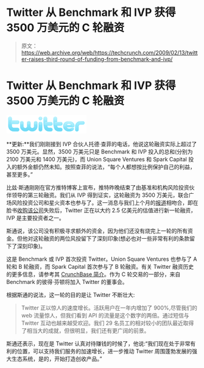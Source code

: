 # Twitter 从 Benchmark 和 IVP 获得 3500 万美元的 C 轮融资

> 原文：<https://web.archive.org/web/https://techcrunch.com/2009/02/13/twitter-raises-third-round-of-funding-from-benchmark-and-ivp/>

# Twitter 从 Benchmark 和 IVP 获得 3500 万美元的 C 轮融资

![](img/19807a71f282470a88e93c0a07b9b4fe.png)

**更新:**我们刚刚接到 IVP 合伙人托德·查菲的电话，他说这轮融资实际上超过了 3500 万美元。显然，3500 万美元只是 Benchmark 和 IVP 投入的总和(分别为 2100 万美元和 1400 万美元)，而 Union Square Ventures 和 Spark Capital 投入的额外金额仍然未知。按照查菲的说法，“每个人都想按比例保护自己的利益，甚至更多。”

比兹·斯通刚刚在官方推特博客上宣布，推特昨晚结束了由基准和机构风险投资伙伴领导的第三轮融资。我们从 IVP 得到证实，这轮融资为 3500 万美元，联合广场风险投资公司和星火资本也参与了。这一消息与我们上个月的[报道](https://web.archive.org/web/20230404004422/https://techcrunch.com/2009/01/24/twitter-raising-new-cash-at-250-million-valuation/)相吻合，即在脸书[收购该公司](https://web.archive.org/web/20230404004422/https://techcrunch.com/2008/11/24/acquisition-dance-between-facebook-and-twitter-over-for-now/)失败后，Twitter 正在以大约 2.5 亿美元的估值进行新一轮融资，IVP 是主要投资者之一。

斯通说，该公司没有积极寻求额外的资金，因为他们还没有烧完上一轮的所有资金。但他对这轮融资的两位风投留下了深刻印象(想必也对一些非常有利的条款留下了深刻印象)。

这是 Benchmark 或 IVP 首次投资 Twitter。Union Square Ventures 也参与了 A 轮和 B 轮融资，而 Spark Capital 首次参与了 B 轮融资。有关 Twitter 融资历史的更多信息，请参考其 [CrunchBase 简介](https://web.archive.org/web/20230404004422/http://www.crunchbase.com/company/twitter)。作为 C 轮交易的一部分，来自 Benchmark 的彼得·芬顿将加入 Twitter 的董事会。

根据斯通的说法，这一轮的目的是让 Twitter 不断壮大:

> Twitter 正以惊人的速度增长。活跃用户在一年内增加了 900%,尽管我们的 web 流量惊人，但我们看到 API 的流量是这个数字的两倍。通过短信与 Twitter 互动也越来越受欢迎。我们 29 名员工的相对较小的团队最近取得了相当大的成就，但很明显，我们还有更广阔的前景。

斯通还表示，现在是 Twitter 认真对待赚钱的时候了，他说:“我们现在处于非常有利的位置，可以支持我们服务的加速增长，进一步推动 Twitter 周围蓬勃发展的强大生态系统，是的，开始打造创收产品。”